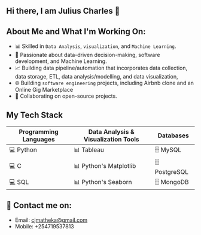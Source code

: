 ## Hi there, I am Julius Charles 👋  
## About Me and What I'm Working On: 
+ 📊 Skilled in `Data Analysis`, `visualization`, and `Machine Learning`. 
+ 💼 Passionate about data-driven decision-making, software development, and Machine Learning.  
+ 📈 Building data pipeline/automation that incorporates data collection, data storage, ETL, data analysis/modelling, and data visualization, 
+ 🌐 Building `software engineering` projects, including Airbnb clone and an Online Gig Marketplace 
+ 🚀 Collaborating on open-source projects.

## My Tech Stack              
Programming Languages | Data Analysis & Visualization Tools | Databases
----------------------|--------------------------------------|----------
💻 Python              | 📊 Tableau                           | 🗄️ MySQL
💻 C                   | 📊 Python's Matplotlib               | 🗄️ PostgreSQL
💻 SQL                 | 📊 Python's Seaborn                  | 🗄️ MongoDB

## 📧 Contact me on: 
+ Email: cjmatheka@gmail.com 
+ Mobile: +254719537813 

